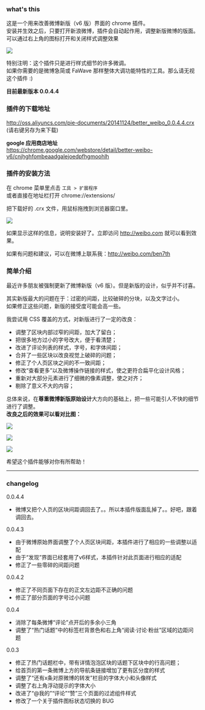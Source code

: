 ### what's this
这是一个用来改善微博新版（v6 版）界面的 chrome 插件。<br/>
安装并生效之后，只要打开新浪微博，插件会自动起作用，调整新版微博的版面。<br/>
可以通过右上角的图标打开和关闭样式调整效果<br/>

![](http://img.teamkn.com/i/xX8aRobU.png)

特别注明：这个插件只是进行样式细节的许多微调。<br/>
如果你需要的是微博急简或 FaWave 那样整体大调功能特性的工具。那么请无视这个插件 :)

**目前最新版本 0.0.4.4**

### 插件的下载地址
http://oss.aliyuncs.com/pie-documents/20141124/better_weibo_0.0.4.4.crx <br/>
(请右键另存为来下载)

**google 应用商店地址**<br/>
https://chrome.google.com/webstore/detail/better-weibo-v6/cnjhghfombeaadgalejoedpfhgmoohlh


### 插件的安装方法
在 chrome 菜单里点击 `工具 > 扩展程序` <br/>
或者直接在地址栏打开 chrome://extensions/

把下载好的 .crx 文件，用鼠标拖拽到浏览器窗口里。

![](http://img.teamkn.com/i/bd47cYMn.png)

如果显示这样的信息，说明安装好了。立即访问 http://weibo.com 就可以看到效果。

如果有问题和建议，可以在微博上联系我：http://weibo.com/ben7th


### 简单介绍
最近许多朋友被强制更新了微博新版（v6 版）。但是新版的设计，似乎并不讨喜。<br/>


其实新版最大的问题在于：过密的间距，比较破碎的分块，以及文字过小。<br/>
如果修正这些问题，新版的接受度可能会高一些。

我尝试用 CSS 覆盖的方式，对新版进行了一定的改良：

- 调整了区块内部过窄的间距，加大了留白；
- 把很多地方过小的字号改大，便于看清楚；
- 改进了评论列表的样式，字号，和字体间距；
- 合并了一些区块以改良视觉上破碎的问题；
- 修正了个人页区块之间的不一致间距；
- 修改“查看更多”以及微博操作链接的样式，使之更符合扁平化设计风格；
- 重新对大部分元素进行了细微的像素调整，使之对齐；
- 剔除了意义不大的内容；

总体来说，在**尊重微博新版原始设计**大方向的基础上，把一些可能引人不快的细节进行了调整。<br/>
**改良之后的效果可以看对比图：**

![](http://img.teamkn.com/i/I4wYBbip.jpg)

![](http://img.teamkn.com/i/fCLeFV85.jpg)

![](http://img.teamkn.com/i/imzSsgE0.jpg)

希望这个插件能够对你有所帮助！

----------------------

### changelog

0.0.4.4
- 微博又把个人页的区块间距调回去了。。所以本插件版面乱掉了。。好吧，跟着调回去。

0.0.4.3
- 由于微博原始界面调整了个人页区块间距，本插件进行了相应的一些调整以适配
- 由于“发现”界面已经套用了v6样式，本插件针对此页面进行相应的适配
- 修正了一些零碎的间距问题

0.0.4.2
- 修正了不同页面下存在的正文左边距不正确的问题
- 修正了部分页面的字号过小问题

0.0.4
- 消除了每条微博“评论”点开后的多余小三角
- 调整了“热门话题”中的标签栏背景色和右上角“阅读·讨论·粉丝”区域的边距问题

0.0.3
- 修正了热门话题栏中，带有详情泡泡区块的话题下区块中的行高问题；
- 给首页的第一条微博上方的导航条链接增加了更有区分度的样式
- 调整了“还有x条对原微博的转发”栏目的字体大小和头像样式
- 调整了右上角浮动提示的字体大小
- 改进了“@我的”“评论”“赞”三个页面的过滤组件样式
- 修改了一个关于插件图标状态切换的 BUG
